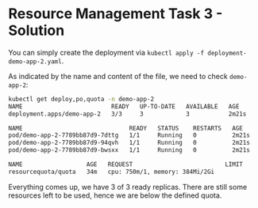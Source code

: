 # Resource Management Task 3 - Solution

You can simply create the deployment via `kubectl apply -f deployment-demo-app-2.yaml`.

As indicated by the name and content of the file, we need to check `demo-app-2`: 

```bash
kubectl get deploy,po,quota -n demo-app-2
NAME                         READY   UP-TO-DATE   AVAILABLE   AGE
deployment.apps/demo-app-2   3/3     3            3           2m21s

NAME                              READY   STATUS    RESTARTS   AGE
pod/demo-app-2-7789bb87d9-7dttg   1/1     Running   0          2m21s
pod/demo-app-2-7789bb87d9-94qvh   1/1     Running   0          2m21s
pod/demo-app-2-7789bb87d9-bwsxx   1/1     Running   0          2m21s

NAME                  AGE   REQUEST                          LIMIT
resourcequota/quota   34m   cpu: 750m/1, memory: 384Mi/2Gi
```

Everything comes up, we have 3 of 3 ready replicas. There are still some resources left to be used, hence we are below the defined quota.